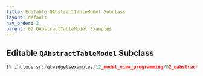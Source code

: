 ```yaml
---
title: Editable QAbstractTableModel Subclass
layout: default
nav_order: 2
parent: 02 QAbstractTableModel Examples
---
```


## Editable `QAbstractTableModel` Subclass

```python
{% include src/qtwidgetsexamples/12_model_view_programming/02_qabstracttablemodel/02_table_model_editable.py %}
```

